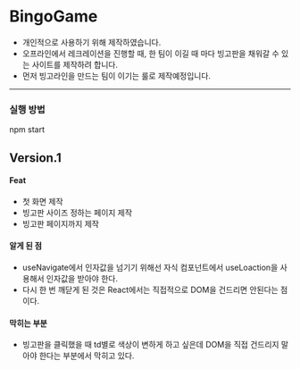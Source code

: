# BingoGame

- 개인적으로 사용하기 위해 제작하였습니다.
- 오프라인에서 레크레이션을 진행할 때, 한 팀이 이길 때 마다 빙고판을 채워갈 수 있는 사이트를 제작하려 합니다.
- 먼저 빙고라인을 만드는 팀이 이기는 룰로 제작예정입니다.

---

### 실행 방법

npm start

## Version.1

#### Feat

- 첫 화면 제작
- 빙고판 사이즈 정하는 페이지 제작
- 빙고판 페이지까지 제작

#### 알게 된 점

- useNavigate에서 인자값을 넘기기 위해선 자식 컴포넌트에서 useLoaction을 사용해서 인자값을 받아야 한다.
- 다시 한 번 깨닫게 된 것은 React에서는 직접적으로 DOM을 건드리면 안된다는 점이다.

#### 막히는 부분

- 빙고판을 클릭했을 때 td별로 색상이 변하게 하고 싶은데 DOM을 직접 건드리지 말아야 한다는 부분에서 막히고 있다.
